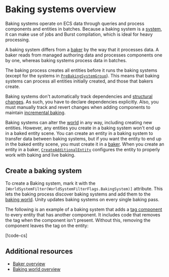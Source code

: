 # Baking systems overview

Baking systems operate on ECS data through queries and process components and entities in batches. Because a baking system is a [system](concepts-systems.md), it can make use of jobs and Burst compilation, which is ideal for heavy processing. 

A baking system differs from a [baker](baking-baker-overview.md) by the way that it processes data. A baker reads from managed authoring data and processes components one by one, whereas baking systems process data in batches.

The baking process creates all entities before it runs the baking systems (except for the systems in [`PreBakingSystemGroup`](baking-phases.md#baking-systems-phase)). This means that baking systems can process all entities initially created, and those that bakers create.

Baking systems don't automatically track dependencies and [structural changes](concepts-structural-changes.md). As such, you have to declare dependencies explicitly. Also, you must manually track and revert changes when adding components to maintain [incremental baking](baking-overview.md#incremental-baking).

Baking systems can alter the [world](concepts-worlds.md) in any way, including creating new entities. However, any entities you create in a baking system won't end up in a baked entity scene. You can create an entity in a baking system to transfer data between baking systems, but if you want the entity to end up in the baked entity scene, you must create it in a [baker](baking-baker-overview.md). When you create an entity in a baker, [`CreateAdditionalEntity`](xref:Unity.Entities.IBaker.CreateAdditionalEntity) configures the entity to properly work with baking and live baking.

## Create a baking system

To create a Baking system, mark it with the `[WorldSystemFilter(WorldSystemFilterFlags.BakingSystem)]` attribute. This lets the baking process discover baking systems and add them to the [baking world](baking-baking-worlds-overview.md). Unity updates baking systems on every single baking pass.

The following is an example of a baking system that adds a [tag component](components-tag.md) to every entity that has another component. It includes code that removes the tag when the component isn't present. Without this, removing the component leaves the tag on the entity:

[!code-cs[](../DocCodeSamples.Tests/BakingExamples.cs#BakingSystem)]

## Additional resources

* [Baker overview](baking-baker-overview.md)
* [Baking world overview](baking-baking-worlds-overview.md)